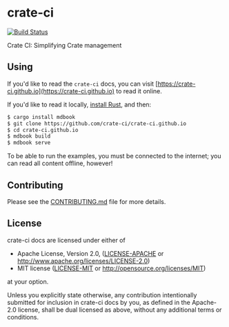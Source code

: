 # crate-ci

[![Build Status](https://travis-ci.org/crate-ci/crate-ci.github.io.svg?branch=source)](https://travis-ci.org/crate-ci/crate-ci.github.io)

Crate CI: Simplifying Crate management

## Using

If you'd like to read the `crate-ci` docs, you can visit
[https://crate-ci.github.io](https://crate-ci.github.io) to read it online.

If you'd like to read it locally, [install Rust], and then:

```bash
$ cargo install mdbook
$ git clone https://github.com/crate-ci/crate-ci.github.io
$ cd crate-ci.github.io
$ mdbook build
$ mdbook serve
```

[install Rust]: http://rust-lang.org/install.html

To be able to run the examples, you must be connected to the internet; you can
read all content offline, however!

## Contributing

Please see the [CONTRIBUTING.md] file for more details.

[CONTRIBUTING.md]: https://github.com/crate-ci/crate-ci.github.io/blob/master/CONTRIBUTING.md

## License

crate-ci docs are licensed under either of

 * Apache License, Version 2.0, ([LICENSE-APACHE](LICENSE-APACHE) or
   http://www.apache.org/licenses/LICENSE-2.0)
 * MIT license ([LICENSE-MIT](LICENSE-MIT) or
   http://opensource.org/licenses/MIT)

at your option.

Unless you explicitly state otherwise, any contribution intentionally submitted
for inclusion in crate-ci docs by you, as defined in the Apache-2.0 license, shall be
dual licensed as above, without any additional terms or conditions.
